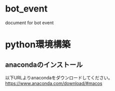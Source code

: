 # bot_event
document for bot event

# python環境構築
## anacondaのインストール
以下URLよりanacondaをダウンロードしてください。
https://www.anaconda.com/download/#macos
